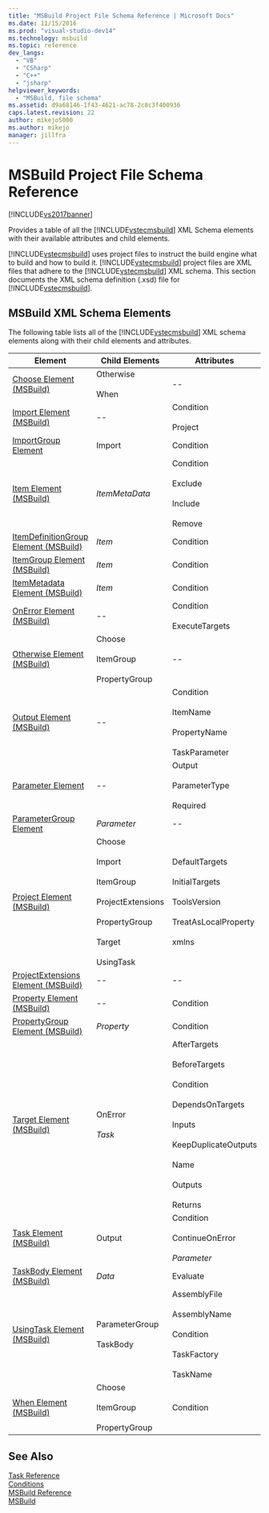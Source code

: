 ```yaml
---
title: "MSBuild Project File Schema Reference | Microsoft Docs"
ms.date: 11/15/2016
ms.prod: "visual-studio-dev14"
ms.technology: msbuild
ms.topic: reference
dev_langs: 
  - "VB"
  - "CSharp"
  - "C++"
  - "jsharp"
helpviewer_keywords: 
  - "MSBuild, file schema"
ms.assetid: d9a68146-1f43-4621-ac78-2c8c3f400936
caps.latest.revision: 22
author: mikejo5000
ms.author: mikejo
manager: jillfra
---
```

# MSBuild Project File Schema Reference
[!INCLUDE[vs2017banner](../includes/vs2017banner.md)]

  
Provides a table of all the [!INCLUDE[vstecmsbuild](../includes/vstecmsbuild-md.md)] XML Schema elements with their available attributes and child elements.  
  
 [!INCLUDE[vstecmsbuild](../includes/vstecmsbuild-md.md)] uses project files to instruct the build engine what to build and how to build it. [!INCLUDE[vstecmsbuild](../includes/vstecmsbuild-md.md)] project files are XML files that adhere to the [!INCLUDE[vstecmsbuild](../includes/vstecmsbuild-md.md)] XML schema. This section documents the XML schema definition (.xsd) file for [!INCLUDE[vstecmsbuild](../includes/vstecmsbuild-md.md)].  
  
## MSBuild XML Schema Elements  
 The following table lists all of the [!INCLUDE[vstecmsbuild](../includes/vstecmsbuild-md.md)] XML schema elements along with their child elements and attributes.  
  
|Element|Child Elements|Attributes|  
|-------------|--------------------|----------------|  
|[Choose Element (MSBuild)](../msbuild/choose-element-msbuild.md)|Otherwise<br /><br /> When|--|  
|[Import Element (MSBuild)](../msbuild/import-element-msbuild.md)|--|Condition<br /><br /> Project|  
|[ImportGroup Element](../msbuild/importgroup-element.md)|Import|Condition|  
|[Item Element (MSBuild)](../msbuild/item-element-msbuild.md)|*ItemMetaData*|Condition<br /><br /> Exclude<br /><br /> Include<br /><br /> Remove|  
|[ItemDefinitionGroup Element (MSBuild)](../msbuild/itemdefinitiongroup-element-msbuild.md)|*Item*|Condition|  
|[ItemGroup Element (MSBuild)](../msbuild/itemgroup-element-msbuild.md)|*Item*|Condition|  
|[ItemMetadata Element (MSBuild)](../msbuild/itemmetadata-element-msbuild.md)|*Item*|Condition|  
|[OnError Element (MSBuild)](../msbuild/onerror-element-msbuild.md)|--|Condition<br /><br /> ExecuteTargets|  
|[Otherwise Element (MSBuild)](../msbuild/otherwise-element-msbuild.md)|Choose<br /><br /> ItemGroup<br /><br /> PropertyGroup|--|  
|[Output Element (MSBuild)](../msbuild/output-element-msbuild.md)|--|Condition<br /><br /> ItemName<br /><br /> PropertyName<br /><br /> TaskParameter|  
|[Parameter Element](../msbuild/parameter-element.md)|--|Output<br /><br /> ParameterType<br /><br /> Required|  
|[ParameterGroup Element](../msbuild/parametergroup-element.md)|*Parameter*|--|  
|[Project Element (MSBuild)](../msbuild/project-element-msbuild.md)|Choose<br /><br /> Import<br /><br /> ItemGroup<br /><br /> ProjectExtensions<br /><br /> PropertyGroup<br /><br /> Target<br /><br /> UsingTask|DefaultTargets<br /><br /> InitialTargets<br /><br /> ToolsVersion<br /><br /> TreatAsLocalProperty<br /><br /> xmlns|  
|[ProjectExtensions Element (MSBuild)](../msbuild/projectextensions-element-msbuild.md)|--|--|  
|[Property Element (MSBuild)](../msbuild/property-element-msbuild.md)|--|Condition|  
|[PropertyGroup Element (MSBuild)](../msbuild/propertygroup-element-msbuild.md)|*Property*|Condition|  
|[Target Element (MSBuild)](../msbuild/target-element-msbuild.md)|OnError<br /><br /> *Task*|AfterTargets<br /><br /> BeforeTargets<br /><br /> Condition<br /><br /> DependsOnTargets<br /><br /> Inputs<br /><br /> KeepDuplicateOutputs<br /><br /> Name<br /><br /> Outputs<br /><br /> Returns|  
|[Task Element (MSBuild)](../msbuild/task-element-msbuild.md)|Output|Condition<br /><br /> ContinueOnError<br /><br /> *Parameter*|  
|[TaskBody Element (MSBuild)](../msbuild/taskbody-element-msbuild.md)|*Data*|Evaluate|  
|[UsingTask Element (MSBuild)](../msbuild/usingtask-element-msbuild.md)|ParameterGroup<br /><br /> TaskBody|AssemblyFile<br /><br /> AssemblyName<br /><br /> Condition<br /><br /> TaskFactory<br /><br /> TaskName|  
|[When Element (MSBuild)](../msbuild/when-element-msbuild.md)|Choose<br /><br /> ItemGroup<br /><br /> PropertyGroup|Condition|  
  
## See Also  
 [Task Reference](../msbuild/msbuild-task-reference.md)   
 [Conditions](../msbuild/msbuild-conditions.md)   
 [MSBuild Reference](../msbuild/msbuild-reference.md)  
 [MSBuild](msbuild.md)

